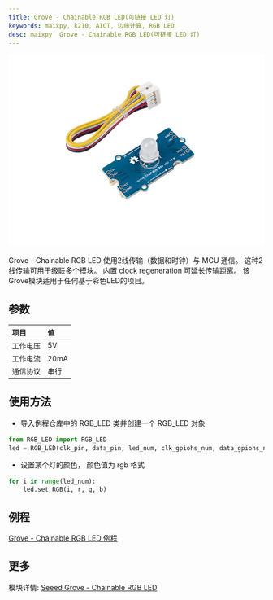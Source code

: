 ```yaml
---
title: Grove - Chainable RGB LED(可链接 LED 灯)
keywords: maixpy, k210, AIOT, 边缘计算, RGB LED
desc: maixpy  Grove - Chainable RGB LED(可链接 LED 灯)
---
```



<div class="grove_pic">
<img src="../../../assets/hardware/module_grove/grove_rgb_led.jpg">
</div>

Grove - Chainable RGB LED 使用2线传输（数据和时钟）与 MCU 通信。 这种2线传输可用于级联多个模块。 内置 clock regeneration 可延长传输距离。 该Grove模块适用于任何基于彩色LED的项目。 

## 参数

|项目|值|
|:----|:----|
|工作电压|5V |
|工作电流|20mA|
|通信协议|串行|

## 使用方法

* 导入例程仓库中的 RGB_LED 类并创建一个 RGB_LED 对象

```python
from RGB_LED import RGB_LED
led = RGB_LED(clk_pin, data_pin, led_num, clk_gpiohs_num, data_gpiohs_num, True)
```

* 设置某个灯的颜色， 颜色值为 rgb 格式

```python
for i in range(led_num):
    led.set_RGB(i, r, g, b)
```

## 例程

[Grove - Chainable RGB LED 例程](https://github.com/sipeed/MaixPy_scripts/tree/master/modules/grove/chainable_RGB_LED)

## 更多

模块详情: [Seeed Grove - Chainable RGB LED](https://wiki.seeedstudio.com/Grove-Chainable_RGB_LED/)